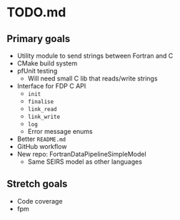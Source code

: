 # TODO.md

## Primary goals

- Utility module to send strings between Fortran and C
- CMake build system
- pfUnit testing
  - Will need small C lib that reads/write strings
- Interface for FDP C API
  - `init`
  - `finalise`
  - `link_read`
  - `link_write`
  - `log`
  - Error message enums
- Better `README.md`
- GitHub workflow
- New repo: FortranDataPipelineSimpleModel
  - Same SEIRS model as other languages

## Stretch goals

- Code coverage
- fpm
